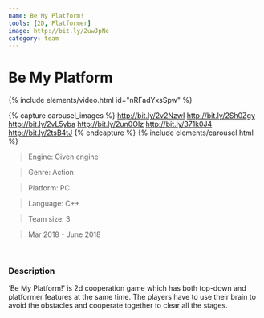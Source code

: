 ```yaml
---
name: Be My Platform!
tools: [2D, Platformer]
image: http://bit.ly/2uwJpNe
category: team
---
```


# Be My Platform

{% include elements/video.html id="nRFadYxsSpw" %}

{% capture carousel_images %}
http://bit.ly/2v2NzwI
http://bit.ly/2Sh0Zgy
http://bit.ly/2vL5yba
http://bit.ly/2un0OIz
http://bit.ly/371k0J4
http://bit.ly/2tsB4tJ
{% endcapture %}
{% include elements/carousel.html %}

>Engine: Given engine

>Genre: Action

>Platform: PC

>Language: C++

>Team size: 3

>Mar 2018 - June 2018

<br/>

### Description

‘Be My Platform!’ is 2d cooperation game which has both top-down and platformer features at the same time. The players have to use their brain to avoid the obstacles and cooperate together to clear all the stages.

<br/>
<br/>
